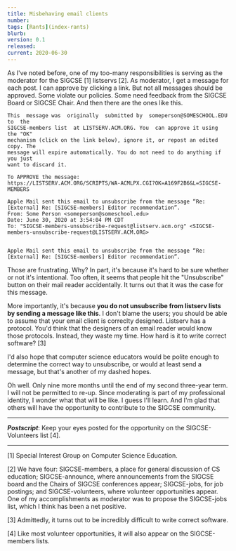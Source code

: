 ```yaml
---
title: Misbehaving email clients
number: 
tags: [Rants](index-rants)
blurb: 
version: 0.1
released: 
current: 2020-06-30
---
```

As I've noted before, one of my too-many responsibilities is serving
as the moderator for the SIGCSE [1] listservs [2].  As moderator, I
get a message for each post.  I can approve by clicking a link.  But
not all messages should be approved.  Some violate our policies.  Some
need feedback from the SIGCSE Board or SIGCSE Chair.  And then there
are the ones like this.

```
This  message was  originally  submitted by  someperson@SOMESCHOOL.EDU to  the
SIGCSE-members list  at LISTSERV.ACM.ORG. You  can approve it using  the "OK"
mechanism (click on the link below), ignore it, or repost an edited copy. The
message will expire automatically. You do not need to do anything if you just
want to discard it.

To APPROVE the message:
https://LISTSERV.ACM.ORG/SCRIPTS/WA-ACMLPX.CGI?OK=A169F2B6&L=SIGCSE-MEMBERS

Apple Mail sent this email to unsubscribe from the message “Re: [External] Re: [SIGCSE-members] Editor recommendation”.
From: Some Person <someperson@someschool.edu>
Date: June 30, 2020 at 3:54:04 PM CDT
To: "SIGCSE-members-unsubscribe-request@listserv.acm.org" <SIGCSE-members-unsubscribe-request@LISTSERV.ACM.ORG>


Apple Mail sent this email to unsubscribe from the message “Re: [External] Re: [SIGCSE-members] Editor recommendation”.
```

Those are frustrating.  Why?  In part, it's because it's hard to be sure
whether or not it's intentional.  Too often, it seems that people hit the
"Unsubscribe" button on their mail reader accidentally.  It turns out that
it was the case for this message.

More importantly, it's because **you do not unsubscribe from listserv lists
by sending a message like this**.  I don't blame the users; you should be
able to assume that your email client is correclty designed.  Listserv
has a protocol.  You'd think that the designers of an email reader
would know those protocols.  Instead, they waste my time.  How hard
is it to write correct software? [3]

I'd also hope that computer science educators would be polite enough
to determine the correct way to unsubscribe, or would at least send
a message, but that's another of my dashed hopes.

Oh well.  Only nine more months until the end of my second three-year
term.  I will not be permitted to re-up.  Since moderating is part of
my professional identity, I wonder what that will be like.  I guess
I'll learn.  And I'm glad that others will have the opportunity to
contribute to the SIGCSE community.  

---

**_Postscript_**: Keep your eyes posted for the opportunity on the
SIGCSE-Volunteers list [4].

---

[1] Special Interest Group on Computer Science Education.

[2] We have four: SIGCSE-members, a place for general discussion
of CS education; SIGCSE-announce, where announcements from the
SIGCSE board and the Chairs of SIGCSE conferences appear; SIGCSE-jobs,
for job postings; and SIGCSE-volunteers, where volunteer opportunities
appear.  One of my accomplishments as moderator was to propose the
SIGCSE-jobs list, which I think has been a net positive.

[3] Admittedly, it turns out to be incredibly difficult to write
correct software.

[4] Like most volunteer opportunities, it will also appear on the
SIGCSE-members lists.
